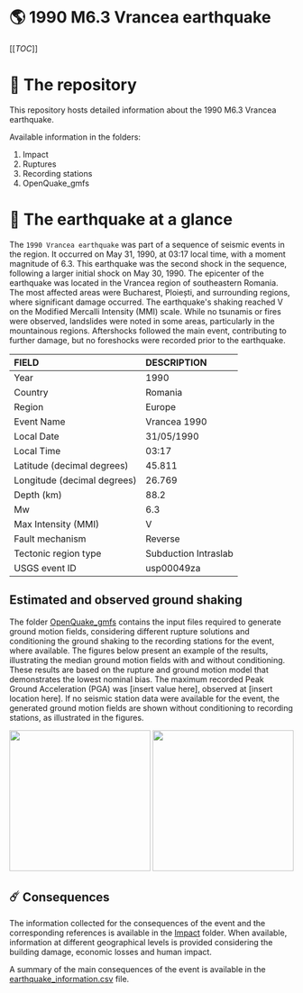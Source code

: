 # 🌎 1990 M6.3 Vrancea earthquake
[[_TOC_]]

# 📂 The repository

This repository hosts detailed information about the 1990 M6.3 Vrancea earthquake.

Available information in the folders:

1. Impact
2. Ruptures
3. Recording stations
4. OpenQuake_gmfs


# 🚀 The earthquake at a glance 

The `1990 Vrancea earthquake` was part of a sequence of seismic events in the region. It occurred on May 31, 1990, at 03:17 local time, with a moment magnitude of 6.3. This earthquake was the second shock in the sequence, following a larger initial shock on May 30, 1990. The epicenter of the earthquake was located in the Vrancea region of southeastern Romania. The most affected areas were Bucharest, Ploiești, and surrounding regions, where significant damage occurred. The earthquake's shaking reached V on the Modified Mercalli Intensity (MMI) scale. While no tsunamis or fires were observed, landslides were noted in some areas, particularly in the mountainous regions. Aftershocks followed the main event, contributing to further damage, but no foreshocks were recorded prior to the earthquake.

| FIELD | DESCRIPTION |
|:------|:------------|
| Year | 1990 |
| Country | Romania |
| Region | Europe |
| Event Name | Vrancea 1990 |
| Local Date | 31/05/1990 |
| Local Time | 03:17 |
| Latitude (decimal degrees) | 45.811 |
| Longitude (decimal degrees) | 26.769 |
| Depth (km) | 88.2 |
| Mw | 6.3 |
| Max Intensity (MMI) | V |
| Fault mechanism | Reverse |
| Tectonic region type | Subduction Intraslab |
| USGS event ID | usp00049za |

## Estimated and observed ground shaking

The folder [OpenQuake_gmfs](./OpenQuake_gmfs/) contains the input files required to generate ground motion fields, considering different rupture solutions and conditioning the ground shaking to the recording stations for the event, where available. The figures below present an example of the results, illustrating the median ground motion fields with and without conditioning. These results are based on the rupture and ground motion model that demonstrates the lowest nominal bias. The maximum recorded Peak Ground Acceleration (PGA) was [insert value here], observed at [insert location here]. If no seismic station data were available for the event, the generated ground motion fields are shown without conditioning to recording stations, as illustrated in the figures.

<img src="./4_OpenQuake_gmfs/median_gmf_stations_none.png" height="250">
<img src="./4_OpenQuake_gmfs/median_gmf_stations_seismic.png" height="250">

## ☄️ Consequences

The information collected for the consequences of the event and the corresponding references is available in the [Impact](./Impact) folder. When available, information at different geographical levels is provided considering the building damage, economic losses and human impact.

A summary of the main consequences of the event is available in the [earthquake_information.csv](./earthquake_information.csv) file.